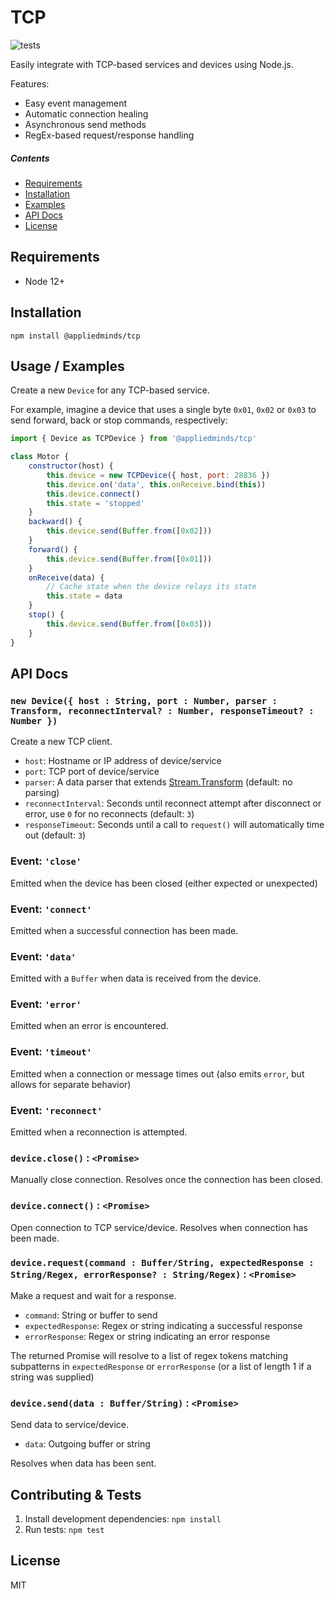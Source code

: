 TCP
===

![tests](https://github.com/appliedminds/tcp/workflows/CI/badge.svg?branch=master)

Easily integrate with TCP-based services and devices using Node.js.

Features:

 * Easy event management
 * Automatic connection healing
 * Asynchronous send methods
 * RegEx-based request/response handling

##### Contents

- [Requirements](#requirements)
- [Installation](#installation)
- [Examples](#usage--examples)
- [API Docs](#api-docs)
- [License](#license)

Requirements
------------

 * Node 12+

Installation
------------

```shell
npm install @appliedminds/tcp
```

Usage / Examples
----------------

Create a new `Device` for any TCP-based service.

For example, imagine a device that uses a single byte `0x01`, `0x02` or `0x03` to send forward, back or stop commands, respectively:

```javascript
import { Device as TCPDevice } from '@appliedminds/tcp'

class Motor {
    constructor(host) {
        this.device = new TCPDevice({ host, port: 28836 })
        this.device.on('data', this.onReceive.bind(this))
        this.device.connect()
        this.state = 'stopped'
    }
    backward() {
        this.device.send(Buffer.from([0x02]))
    }
    forward() {
        this.device.send(Buffer.from([0x01]))
    }
    onReceive(data) {
        // Cache state when the device relays its state
        this.state = data
    }
    stop() {
        this.device.send(Buffer.from([0x03]))
    }
}
```

API Docs
--------

### `new Device({ host : String, port : Number, parser : Transform, reconnectInterval? : Number, responseTimeout? : Number })`

Create a new TCP client.

  * `host`: Hostname or IP address of device/service
  * `port`: TCP port of device/service
  * `parser`: A data parser that extends [Stream.Transform](https://nodejs.org/api/stream.html#stream_class_stream_transform) (default: no parsing)
  * `reconnectInterval`: Seconds until reconnect attempt after disconnect or error, use `0` for no reconnects (default: `3`)
  * `responseTimeout`: Seconds until a call to `request()` will automatically time out (default: `3`)

### Event: `'close'`

Emitted when the device has been closed (either expected or unexpected)

### Event: `'connect'`

Emitted when a successful connection has been made.

### Event: `'data'`

Emitted with a `Buffer` when data is received from the device.

### Event: `'error'`

Emitted when an error is encountered.

### Event: `'timeout'`

Emitted when a connection or message times out (also emits `error`, but allows for separate behavior)

### Event: `'reconnect'`

Emitted when a reconnection is attempted.

### `device.close()` : `<Promise>`

Manually close connection. Resolves once the connection has been closed.
  
### `device.connect()` : `<Promise>`

Open connection to TCP service/device. Resolves when connection has been made.

### `device.request(command : Buffer/String, expectedResponse : String/Regex, errorResponse? : String/Regex)` : `<Promise>`

Make a request and wait for a response.

 * `command`: String or buffer to send
 * `expectedResponse`: Regex or string indicating a successful response
 * `errorResponse`: Regex or string indicating an error response

The returned Promise will resolve to a list of regex tokens matching subpatterns in `expectedResponse` or `errorResponse` (or a list of length 1 if a string was supplied)

### `device.send(data : Buffer/String)` : `<Promise>`

Send data to service/device.

  * `data`: Outgoing buffer or string

Resolves when data has been sent.

Contributing & Tests
-------------------

1. Install development dependencies: `npm install`
2. Run tests: `npm test`

License
-------

MIT
